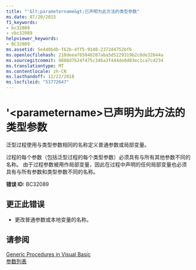 ```yaml
---
title: "'&lt;parametername&gt;已声明为此方法的类型参数"
ms.date: 07/20/2015
f1_keywords:
- bc32089
- vbc32089
helpviewer_keywords:
- BC32089
ms.assetid: 5e440b4b-f62b-4ff5-9148-2372d4752bf6
ms.openlocfilehash: 218deeaf65848207aba5d5229319b2c0de32644a
ms.sourcegitcommit: 0888d7b24f475c346a3f444de8d83ec1ca7cd234
ms.translationtype: MT
ms.contentlocale: zh-CN
ms.lasthandoff: 12/22/2018
ms.locfileid: "53772647"
---
```

# <a name="ltparameternamegt-is-already-declared-as-a-type-parameter-of-this-method"></a>'&lt;parametername&gt;已声明为此方法的类型参数
泛型过程使用与类型参数相同的名称定义普通参数或局部变量。  
  
 过程的每个参数（包括泛型过程的每个类型参数）必须具有与所有其他参数不同的名称。 由于过程参数被用作局部变量，因此在过程中声明的任何局部变量也必须具有与所有参数和类型参数不同的名称。  
  
 **错误 ID:** BC32089  
  
## <a name="to-correct-this-error"></a>更正此错误  
  
-   更改普通参数或本地变量的名称。  
  
## <a name="see-also"></a>请参阅  
 [Generic Procedures in Visual Basic](../../visual-basic/programming-guide/language-features/data-types/generic-procedures.md)  
 [参数列表](../../visual-basic/language-reference/statements/parameter-list.md)
